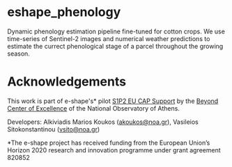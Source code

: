 # eshape_phenology
Dynamic phenology estimation pipeline fine-tuned for cotton crops. We use time-series of Sentinel-2 images and numerical weather predictions to estimate the currect phenological stage of a parcel throughout the growing season.


# Acknowledgements
This work is part of e-shape's* pilot [S1P2 EU CAP Support](https://e-shape.eu/index.php/showcases/pilot1-2-eu-cap-support) by the [Beyond Center of Excellence](http://beyond-eocenter.eu/) of the National Observatory of Athens.

Developers:  Alkiviadis Marios Koukos (akoukos@noa.gr), Vasileios Sitokonstantinou (vsito@noa.gr)

*The e-shape project has received funding from the European Union’s Horizon 2020 research and innovation programme under grant agreement 820852
